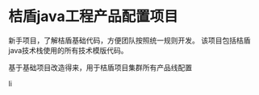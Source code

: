 # 桔盾java工程产品配置项目
新手项目，了解桔盾基础代码，方便团队按照统一规则开发。
该项目包括桔盾java技术栈使用的所有技术模版代码。

基于基础项目改造得来，用于桔盾项目集群所有产品线配置

li
